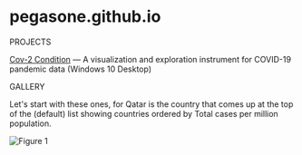 # pegasone.github.io
PROJECTS

<a href="https://github.com/pegasone/cov2con">Cov-2 Condition</a> — A visualization and exploration instrument for COVID-19 pandemic data (Windows 10 Desktop)

GALLERY

Let's start with these ones, for Qatar is the country that comes up at the top of the (default) list showing countries ordered by Total cases per million population.

![Figure 1](/img0001.png) 
